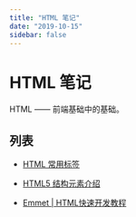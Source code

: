 ```yaml
---
title: "HTML 笔记"
date: "2019-10-15"
sidebar: false
---
```


# HTML 笔记

HTML —— 前端基础中的基础。

## 列表

- [HTML 常用标签](html-tag.md)

- [HTML5 结构元素介绍](h5-structure-tag.md)

- [Emmet | HTML快速开发教程](emmet.md)

<br/>
